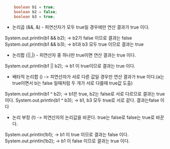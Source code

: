 ```java

    boolean b1 = true;
    boolean b2 = false;
    boolean b3 = true;

```


* 논리곱 (&&, &) - 피연산자가 모두 true일 경우에만 연산 결과가 true 이다.

System.out.println(b1 && b2); -> b2가 false 이므로 결과는 false
System.out.println(b1 && b3); -> b1과 b3 모두 true 이므로 결과는 true

* 논리합 (||,|) - 피연산자 중 하나만 true이면 연산 결과는 true 이다.

System.out.println(b1 || b2); -> b1 이 true이므로 결과는 true 이다.

* 배타적 논리합 () -> 피연산자가 서로 다른 값일 경우만 연산 결과가 true 이다.(a는 true이면서 b는 false 일때처럼 두 개가 서로 다를때 true값 도출)

System.out.println(b1 ^ b2); -> b1은 true, b2는 false로 서로 다르므로 결과는 true 이다.
System.out.println(b1 ^ b3); -> b1, b3 모두 true로 서로 같다. 결과는false 이다

* 논리 부정 (!) -> 피연산자의 논리값을 바꾼다. true는 false로 false는 true로 바꾼다.

System.out.println(!b1); -> b1 이 true 이므로 결과는 false 이다.
System.out.println(!b2); -> b1 이 false 이므로 결과는 true 이다.
